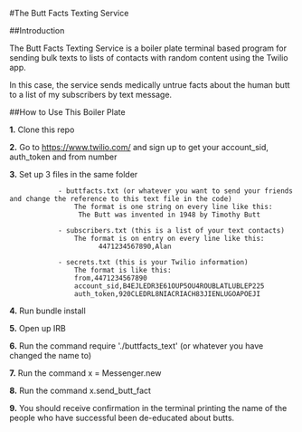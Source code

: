 #The Butt Facts Texting Service

##Introduction

The Butt Facts Texting Service is a boiler plate terminal based program for sending bulk texts to lists of contacts with random content using the Twilio app.

In this case, the service sends medically untrue facts about the human butt to a list of my subscribers by text message.

##How to Use This Boiler Plate

**1.**  Clone this repo

**2.**  Go to https://www.twilio.com/ and sign up to get your account_sid,    auth_token and from number

**3.**  Set up 3 files in the same folder

                - buttfacts.txt (or whatever you want to send your friends and change the reference to this text file in the code)
                    The format is one string on every line like this:
                     The Butt was invented in 1948 by Timothy Butt

                - subscribers.txt (this is a list of your text contacts)
                    The format is on entry on every line like this:
                          4471234567890,Alan

                - secrets.txt (this is your Twilio information)
                    The format is like this:
                    from,4471234567890
                    account_sid,B4EJLEDR3E61OUP5OU4ROUBLATLUBLEP225
                    auth_token,920CLEDRL8NIACRIACH83JIENLUGOAPOEJI

**4.**  Run bundle install

**5.**  Open up IRB

**6.**  Run the command require './buttfacts_text' (or whatever you have changed the name to)

**7.**  Run the command x = Messenger.new

**8.**  Run the command x.send_butt_fact

**9.**  You should receive confirmation in the terminal printing the name of the people who have successful been de-educated about butts.
